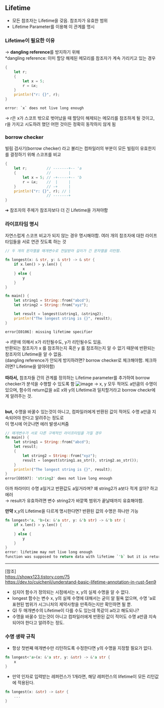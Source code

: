 ## Lifetime
- 모든 참조자는 Lifetime을 갖음. 참조자가 유효한 범위
- Lifetime Parameter를 이용해 이 관계를 명시

### Lifetime이 필요한 이유
→ **dangling reference**를 방지하기 위해    
*dangling reference: 이미 할당 해제된 메모리를 참조자가 계속 가리키고 있는 경우    
```rust
{
    let r;
    {
        let x = 5;
        r = &x;
    }
    println!("r: {}", r);
}

error: `x` does not live long enough
```
→ r은 x가 스코프 밖으로 벗어났을 때 할당이 해제되는 메모리를 참조하게 될 것이고,    
r을 가지고 시도하려 했던 어떤 것이든 정확히 동작하지 않게 됨

### borrow checker
빌림 검사기(borrow checker) 라고 불리는 컴파일러의 부분이 모든 빌림이 유효한지를 결정하기 위해 스코프를 비교
```rust
{
    let r;         // -------+-- 'a
    {              //        |
        let x = 5; // -+-----+-- 'b
        r = &x;    //  |     |
    }              // -+     |
    println!("r: {}", r); // |
                   // -------+
}
```
➔ 참조자의 주체가 참조자보다 더 긴 Lifetime을 가져야함

### 라이프타임 명시
자연스럽게 스코프 비교가 되지 않는 경우 명시해야함. 여러 개의 참조자에 대한 라이프타임들을 서로 연관 짓도록 하는 것
```rust
// 두 개의 문자열을 매개변수로 전달받아 길이가 긴 문자열을 리턴함.

fn longest(x: & str, y: & str) -> & str {
    if x.len() > y.len() {
        x
    } else {
        y
    }
}

fn main() {
    let string1 = String::from("abcd");
    let string2 = String::from("xyz");

    let result = longest(&string1, &string2);
    println!("The longest string is {}", result);
}

error[E0106]: missing lifetime specifier
```
→ if문에 의해서 x가 리턴될수도, y가 리턴될수도 있음.    
반환되는 참조자가 x 를 참조하는지 혹은 y 를 참조하는지 알 수 없기 때문에 반환되는 참조자의 Lifetime을 알 수 없음.    
(dangling reference가 안되게 방지하려면? borrow checker로 체크해야함. 체크하려면? Lifetime을 알아야함)    
<br>
**따라서,** 참조자들 간의 관계를 정의하는 Lifetime parameter를 추가하여 borrow checker가 분석을 수행할 수 있도록 함
![image](https://github.com/leehansori/Fasoo_BigData/assets/109563345/eeaa99b3-2c98-4635-8a87-dd2b3805f591)
→ x, y 모두 적어도 a만큼의 수명이 있으며, 함수의 return값을 a로 x와 y의 Lifetime과 일치할거라고 borrow checkr에게 알려주는 것.    
<br>

**but,** 수명을 바꿀수 있는것이 아니고, 컴파일러에게 반환된 값이 적어도 수명 a만큼 지속되어야 한다고 알려주는 정도로    
이 명시에 어긋나면 에러 발생시켜줌
```rust
// 매개변수가 서로 다른 구체적인 라이프타임을 가질 경우
fn main() {
    let string1 = String::from("abcd");
    let result;
    {
        let string2 = String::from("xyz");
        result = longest(string1.as_str(), string2.as_str());
    }
    println!("The longest string is {}", result);
}
error[E0597]: 'string2' does not live long enough
```
아까 파라미터 수명 a일거고 반환값도 a일거라며? 왜 string2가 a보다 적게 살아? 하고 에러    
→ result가 유효하려면 변수 string2가 바깥쪽 범위가 끝날때까지 유효해야함.
<br>

**만약** x,y의 Lifetime을 다르게 명시한다면? 반환된 값의 수명은 하나만 가능    
```rust
fn longest<'a, 'b>(x: &'a str, y: &'b str) -> &'b str {
    if x.len() > y.len() {
        x
    } else {
        y
    }
}
error: lifetime may not live long enough
function was supposed to return data with lifetime `'b` but it is returning data with lifetime `'a`
```


---
[참조]    
https://showx123.tistory.com/75    
https://dev.to/cuichenli/understand-basic-lifetime-annotation-in-rust-5en9    
- 심지어 함수가 정의되는 시점에서는 x, y의 실제 수명을 알 수 없다.
- longest 함수는 변수 x, y의 실제 수명에 대해서는 굳이 알 필욕 없으며, 수명 'a로 표현된 범위가 시그니처의 제약사항을 만족하는지만 확인하면 될 뿐.    
- Q) 두 매개변수의 Lifetime이 다를 수도 있는데 똑같이 a라고 해도되나?    
- 수명을 바꿀수 있는것이 아니고 컴파일러에게 반환된 값이 적어도 수명 a만큼 지속되어야 한다고 알려주는 정도.
### 수명 생략 규칙
- 항상 첫번째 매개변수만 리턴하도록 수정한다면 y의 수명을 지정할 필요가 없다.
```rust
fn longest<'a>(x: &'a str, y: &str) -> &'a str {
    x
}
```
- 만약 인자로 입력받는 레퍼런스가 1개라면, 해당 레퍼런스의 lifetime이 모든 리턴값에 적용된다.
```rust
fn longest(x: &str) -> &str {
    ...
}
```
